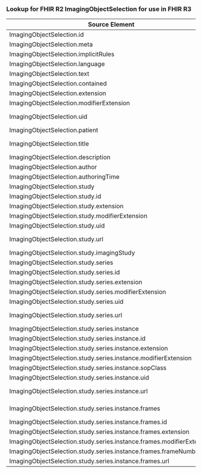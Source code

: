 ### Lookup for FHIR R2 ImagingObjectSelection for use in FHIR R3

| Source Element | Usage | Target |
| -------------- | ----- | ------ |
| ImagingObjectSelection.id | UseElementRenamed | ImagingManifest.id |
| ImagingObjectSelection.meta | UseElementRenamed | ImagingManifest.meta |
| ImagingObjectSelection.implicitRules | UseElementRenamed | ImagingManifest.implicitRules |
| ImagingObjectSelection.language | UseElementRenamed | ImagingManifest.language |
| ImagingObjectSelection.text | UseElementRenamed | ImagingManifest.text |
| ImagingObjectSelection.contained | UseElementRenamed | ImagingManifest.contained |
| ImagingObjectSelection.extension | UseElementRenamed | ImagingManifest.extension |
| ImagingObjectSelection.modifierExtension | UseElementRenamed | ImagingManifest.modifierExtension |
| ImagingObjectSelection.uid | UseExtension | http://hl7.org/fhir/1.0/StructureDefinition/extension-ImagingObjectSelection.uid |
| ImagingObjectSelection.patient | UseElementRenamed | ImagingManifest.patient |
| ImagingObjectSelection.title | UseExtension | http://hl7.org/fhir/1.0/StructureDefinition/extension-ImagingObjectSelection.title |
| ImagingObjectSelection.description | UseElementRenamed | ImagingManifest.description |
| ImagingObjectSelection.author | UseElementRenamed | ImagingManifest.author |
| ImagingObjectSelection.authoringTime | UseElementRenamed | ImagingManifest.authoringTime |
| ImagingObjectSelection.study | UseElementRenamed | ImagingManifest.study |
| ImagingObjectSelection.study.id | UseElementRenamed | ImagingManifest.study.id |
| ImagingObjectSelection.study.extension | UseElementRenamed | ImagingManifest.study.extension |
| ImagingObjectSelection.study.modifierExtension | UseElementRenamed | ImagingManifest.study.modifierExtension |
| ImagingObjectSelection.study.uid | UseElementRenamed | ImagingManifest.study.uid |
| ImagingObjectSelection.study.url | UseExtension | http://hl7.org/fhir/1.0/StructureDefinition/extension-ImagingObjectSelection.study.url |
| ImagingObjectSelection.study.imagingStudy | UseElementRenamed | ImagingManifest.study.imagingStudy |
| ImagingObjectSelection.study.series | UseElementRenamed | ImagingManifest.study.series |
| ImagingObjectSelection.study.series.id | UseElementRenamed | ImagingManifest.study.series.id |
| ImagingObjectSelection.study.series.extension | UseElementRenamed | ImagingManifest.study.series.extension |
| ImagingObjectSelection.study.series.modifierExtension | UseElementRenamed | ImagingManifest.study.series.modifierExtension |
| ImagingObjectSelection.study.series.uid | UseElementRenamed | ImagingManifest.study.series.uid |
| ImagingObjectSelection.study.series.url | UseExtension | http://hl7.org/fhir/1.0/StructureDefinition/extension-ImagingObjectSelection.study.series.url |
| ImagingObjectSelection.study.series.instance | UseElementRenamed | ImagingManifest.study.series.instance |
| ImagingObjectSelection.study.series.instance.id | UseElementRenamed | ImagingManifest.study.series.instance.id |
| ImagingObjectSelection.study.series.instance.extension | UseElementRenamed | ImagingManifest.study.series.instance.extension |
| ImagingObjectSelection.study.series.instance.modifierExtension | UseElementRenamed | ImagingManifest.study.series.instance.modifierExtension |
| ImagingObjectSelection.study.series.instance.sopClass | UseElementRenamed | ImagingManifest.study.series.instance.sopClass |
| ImagingObjectSelection.study.series.instance.uid | UseElementRenamed | ImagingManifest.study.series.instance.uid |
| ImagingObjectSelection.study.series.instance.url | UseExtension | http://hl7.org/fhir/1.0/StructureDefinition/extension-ImagingObjectSelection.study.series.instance.url |
| ImagingObjectSelection.study.series.instance.frames | UseExtension | http://hl7.org/fhir/1.0/StructureDefinition/extension-ImagingObjectSelection.study.series.instance.frames |
| ImagingObjectSelection.study.series.instance.frames.id | UseExtensionFromAncestor | - |
| ImagingObjectSelection.study.series.instance.frames.extension | UseExtensionFromAncestor | - |
| ImagingObjectSelection.study.series.instance.frames.modifierExtension | UseExtensionFromAncestor | - |
| ImagingObjectSelection.study.series.instance.frames.frameNumbers | UseExtensionFromAncestor | - |
| ImagingObjectSelection.study.series.instance.frames.url | UseExtensionFromAncestor | - |
